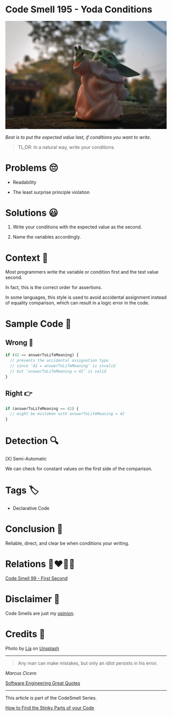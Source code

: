 # Code Smell 195 - Yoda Conditions
            
![Code Smell 195 - Yoda Conditions](Code%20Smell%20195%20-%20Yoda%20Conditions.jpg)

*Best is to put the expected value last, if conditions you want to write.*

> TL;DR: In a natural way, write your conditions.

# Problems 😔 

- Readability

- The least surprise principle violation

# Solutions 😃

1. Write your conditions with the expected value as the second.

2. Name the variables accordingly.

# Context 💬

Most programmers write the variable or condition first and the test value second.

In fact, this is the correct order for assertions.

In some languages, this style is used to avoid accidental assignment instead of equality comparison, which can result in a logic error in the code.

# Sample Code 📖

## Wrong 🚫

<!-- [Gist Url](https://gist.github.com/mcsee/530570169b351c8d411c310d9a182d1a) -->

```javascript
if (42 == answerToLifeMeaning) {
  // prevents the accidental assignation typo
  // since ‘42 = answerToLifeMeaning’ is invalid
  // but ‘answerToLifeMeaning = 42’ is valid
}
```

## Right 👉

<!-- [Gist Url](https://gist.github.com/mcsee/3a59fd09423eef0bbc5ab7857d041309) -->

```javascript
if (answerToLifeMeaning == 42) {
  // might be mistaken with answerToLifeMeaning = 42
}
```

# Detection 🔍

[X] Semi-Automatic 

We can check for constant values on the first side of the comparison.

# Tags 🏷️

- Declarative Code

# Conclusion 🏁

Reliable, direct, and clear be when conditions your writing.

# Relations 👩‍❤️‍💋‍👨

[Code Smell 99 - First Second](https://github.com/mcsee/Software-Design-Articles/tree/main/Articles/Code%20Smells/Code%20Smell%2099%20-%20First%20Second/readme.md)

# Disclaimer 📘

Code Smells are just my [opinion](https://github.com/mcsee/Software-Design-Articles/tree/main/Articles/Blogging/I%20Wrote%20More%20than%2090%20Articles%20on%202021%20Here%20is%20What%20I%20Learned/readme.md).

# Credits 🙏

Photo by [Lia](https://unsplash.com/@liaphotography) on [Unsplash](https://unsplash.com/photos/2Wc_wz2k1Bs)  
  
* * *

> Any man can make mistakes, but only an idiot persists in his error.

_Marcus Cicero_

[Software Engineering Great Quotes](https://github.com/mcsee/Software-Design-Articles/tree/main/Articles/Quotes/Software%20Engineering%20Great%20Quotes/readme.md)

* * *

This article is part of the CodeSmell Series.

[How to Find the Stinky Parts of your Code](https://github.com/mcsee/Software-Design-Articles/tree/main/Articles/Code%20Smells/How%20to%20Find%20the%20Stinky%20parts%20of%20your%20Code/readme.md)